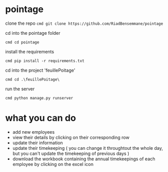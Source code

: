 # pointage
clone the repo
```cmd git clone https://github.com/RiadBensemmane/pointage ``` 

cd into the pointage folder

```cmd cd pointage``` 

install the requirements

```cmd pip install -r requirements.txt ```

cd into the project 'feuillePoitage'

```cmd cd .\feuillePoitage\ ```

run the server 

```cmd python manage.py runserver ```

# what you can do 

- add new employees
- view their details by clicking on their corresponding row
- update their information
- update their timekeeping ( you can change it throughtout the whole day, but you can't update the timekeeping of previous days )
- download the workbook containing the annual timekeepings of each employee by clicking on the excel icon
